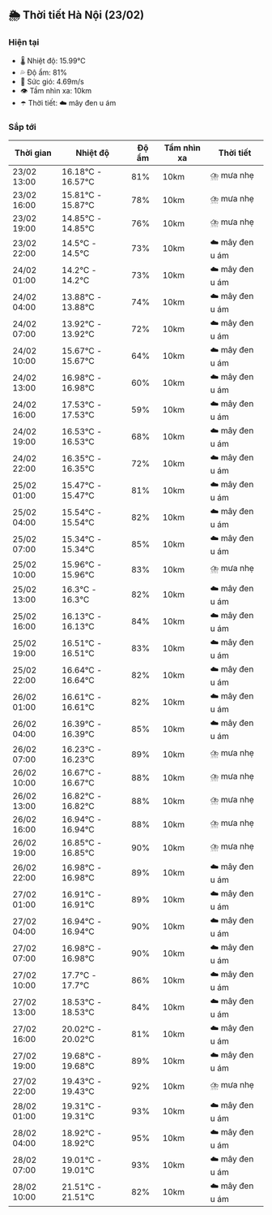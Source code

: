 ## 🌦️ Thời tiết Hà Nội (23/02)

### Hiện tại

- 🌡️ Nhiệt độ: 15.99℃
- 💦 Độ ẩm: 81%
- 💨 Sức gió: 4.69m/s
- 👁️ Tầm nhìn xa: 10km
- ☂️ Thời tiết: ☁️ mây đen u ám

### Sắp tới

| Thời gian | Nhiệt độ | Độ ẩm | Tầm nhìn xa | Thời tiết |
| --- | --- | --- | --- | --- |
| 23/02 13:00 | 16.18℃ - 16.57℃ | 81% | 10km | ⛈️ mưa nhẹ |
| 23/02 16:00 | 15.81℃ - 15.87℃ | 78% | 10km | ⛈️ mưa nhẹ |
| 23/02 19:00 | 14.85℃ - 14.85℃ | 76% | 10km | ⛈️ mưa nhẹ |
| 23/02 22:00 | 14.5℃ - 14.5℃ | 73% | 10km | ☁️ mây đen u ám |
| 24/02 01:00 | 14.2℃ - 14.2℃ | 73% | 10km | ☁️ mây đen u ám |
| 24/02 04:00 | 13.88℃ - 13.88℃ | 74% | 10km | ☁️ mây đen u ám |
| 24/02 07:00 | 13.92℃ - 13.92℃ | 72% | 10km | ☁️ mây đen u ám |
| 24/02 10:00 | 15.67℃ - 15.67℃ | 64% | 10km | ☁️ mây đen u ám |
| 24/02 13:00 | 16.98℃ - 16.98℃ | 60% | 10km | ☁️ mây đen u ám |
| 24/02 16:00 | 17.53℃ - 17.53℃ | 59% | 10km | ☁️ mây đen u ám |
| 24/02 19:00 | 16.53℃ - 16.53℃ | 68% | 10km | ☁️ mây đen u ám |
| 24/02 22:00 | 16.35℃ - 16.35℃ | 72% | 10km | ☁️ mây đen u ám |
| 25/02 01:00 | 15.47℃ - 15.47℃ | 81% | 10km | ☁️ mây đen u ám |
| 25/02 04:00 | 15.54℃ - 15.54℃ | 82% | 10km | ☁️ mây đen u ám |
| 25/02 07:00 | 15.34℃ - 15.34℃ | 85% | 10km | ☁️ mây đen u ám |
| 25/02 10:00 | 15.96℃ - 15.96℃ | 83% | 10km | ⛈️ mưa nhẹ |
| 25/02 13:00 | 16.3℃ - 16.3℃ | 82% | 10km | ☁️ mây đen u ám |
| 25/02 16:00 | 16.13℃ - 16.13℃ | 84% | 10km | ☁️ mây đen u ám |
| 25/02 19:00 | 16.51℃ - 16.51℃ | 83% | 10km | ☁️ mây đen u ám |
| 25/02 22:00 | 16.64℃ - 16.64℃ | 82% | 10km | ☁️ mây đen u ám |
| 26/02 01:00 | 16.61℃ - 16.61℃ | 82% | 10km | ☁️ mây đen u ám |
| 26/02 04:00 | 16.39℃ - 16.39℃ | 85% | 10km | ☁️ mây đen u ám |
| 26/02 07:00 | 16.23℃ - 16.23℃ | 89% | 10km | ⛈️ mưa nhẹ |
| 26/02 10:00 | 16.67℃ - 16.67℃ | 88% | 10km | ⛈️ mưa nhẹ |
| 26/02 13:00 | 16.82℃ - 16.82℃ | 88% | 10km | ⛈️ mưa nhẹ |
| 26/02 16:00 | 16.94℃ - 16.94℃ | 88% | 10km | ⛈️ mưa nhẹ |
| 26/02 19:00 | 16.85℃ - 16.85℃ | 90% | 10km | ⛈️ mưa nhẹ |
| 26/02 22:00 | 16.98℃ - 16.98℃ | 89% | 10km | ☁️ mây đen u ám |
| 27/02 01:00 | 16.91℃ - 16.91℃ | 89% | 10km | ☁️ mây đen u ám |
| 27/02 04:00 | 16.94℃ - 16.94℃ | 90% | 10km | ☁️ mây đen u ám |
| 27/02 07:00 | 16.98℃ - 16.98℃ | 90% | 10km | ☁️ mây đen u ám |
| 27/02 10:00 | 17.7℃ - 17.7℃ | 86% | 10km | ☁️ mây đen u ám |
| 27/02 13:00 | 18.53℃ - 18.53℃ | 84% | 10km | ☁️ mây đen u ám |
| 27/02 16:00 | 20.02℃ - 20.02℃ | 81% | 10km | ☁️ mây đen u ám |
| 27/02 19:00 | 19.68℃ - 19.68℃ | 89% | 10km | ☁️ mây đen u ám |
| 27/02 22:00 | 19.43℃ - 19.43℃ | 92% | 10km | ⛈️ mưa nhẹ |
| 28/02 01:00 | 19.31℃ - 19.31℃ | 93% | 10km | ☁️ mây đen u ám |
| 28/02 04:00 | 18.92℃ - 18.92℃ | 95% | 10km | ☁️ mây đen u ám |
| 28/02 07:00 | 19.01℃ - 19.01℃ | 93% | 10km | ☁️ mây đen u ám |
| 28/02 10:00 | 21.51℃ - 21.51℃ | 82% | 10km | ☁️ mây đen u ám |

